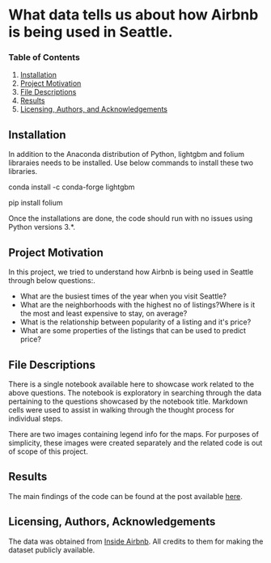 # What data tells us about how Airbnb is being used in Seattle. 

### Table of Contents

1. [Installation](#installation)
2. [Project Motivation](#motivation)
3. [File Descriptions](#files)
4. [Results](#results)
5. [Licensing, Authors, and Acknowledgements](#licensing)

## Installation <a name="installation"></a>

In addition to the Anaconda distribution of Python, lightgbm and folium libraraies needs to be installed.
Use below commands to install these two libraries.

conda install -c conda-forge lightgbm 

pip install folium

Once the installations are done, the code should run with no issues using Python versions 3.*.

## Project Motivation<a name="motivation"></a>

In this project, we tried to understand how Airbnb is being used in Seattle through below questions:.

*  What are the busiest times of the year when you visit Seattle?
*  What are the neighborhoods with the highest no of listings?Where is it the most and least expensive to stay, on average?
*  What is the relationship between popularity of a listing and it's price?
*  What are some properties of the listings that can be used to predict price?


## File Descriptions <a name="files"></a>

There is a single notebook available here to showcase work related to the above questions. 
The notebook is exploratory in searching through the data pertaining to the questions showcased by the notebook title.  Markdown cells were used to assist in walking through the thought process for individual steps.  

There are two images containing legend info for the maps.
For purposes of simplicity, these images were created separately and the related code is out of scope of this project.

## Results<a name="results"></a>

The main findings of the code can be found at the post available [here](https://medium.com/@samardolui/what-data-tells-us-about-how-airbnb-is-being-used-in-seattle-b948a05b84b6).

## Licensing, Authors, Acknowledgements<a name="licensing"></a>

The data was obtained from  [Inside Airbnb](http://insideairbnb.com/get-the-data.html). All credits to them for making the dataset publicly available.

